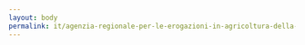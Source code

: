 ```yaml
---
layout: body
permalink: it/agenzia-regionale-per-le-erogazioni-in-agricoltura-della-regione-autonoma-valle-d-aosta-vallee-d-aoste/
---
```


